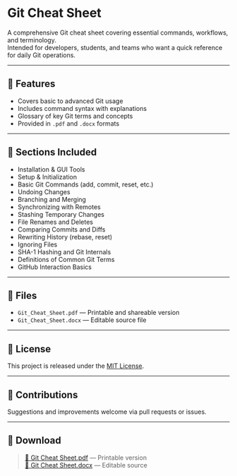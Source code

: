 # Git Cheat Sheet

A comprehensive Git cheat sheet covering essential commands, workflows, and terminology.  
Intended for developers, students, and teams who want a quick reference for daily Git operations.

---

## 🔧 Features

- Covers basic to advanced Git usage
- Includes command syntax with explanations
- Glossary of key Git terms and concepts
- Provided in `.pdf` and `.docx` formats

---

## 📘 Sections Included

- Installation & GUI Tools
- Setup & Initialization
- Basic Git Commands (add, commit, reset, etc.)
- Undoing Changes
- Branching and Merging
- Synchronizing with Remotes
- Stashing Temporary Changes
- File Renames and Deletes
- Comparing Commits and Diffs
- Rewriting History (rebase, reset)
- Ignoring Files
- SHA-1 Hashing and Git Internals
- Definitions of Common Git Terms
- GitHub Interaction Basics

---

## 📂 Files

- `Git_Cheat_Sheet.pdf` — Printable and shareable version  
- `Git_Cheat_Sheet.docx` — Editable source file  

---

## 📜 License

This project is released under the [MIT License](LICENSE).

---

## 🤝 Contributions

Suggestions and improvements welcome via pull requests or issues.

---

## 🔗 Download

> [📄 Git Cheat Sheet.pdf](Git%20Cheat%20Sheet.pdf) — Printable version  
> [📝 Git Cheat Sheet.docx](Git%20Cheat%20Sheet.docx) — Editable source  
